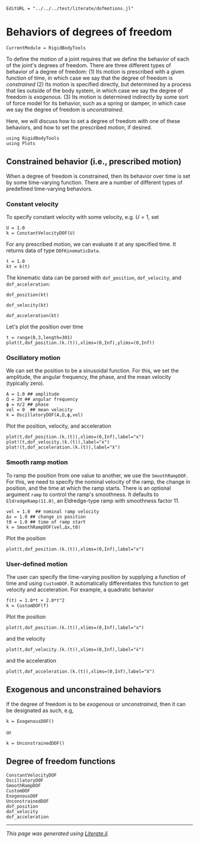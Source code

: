```@meta
EditURL = "../../../test/literate/dofmotions.jl"
```

# Behaviors of degrees of freedom

```@meta
CurrentModule = RigidBodyTools
```

To define the motion of a joint requires that we define the behavior
of each of the joint's degrees of freedom. There are three different types of
behavior of a degree of freedom:
(1) Its motion is prescribed with a given function of time, in which case we say that the
    degree of freedom is *constrained*
(2) Its motion is specified directly, but determined by a process that lies outside
    of the body system, in which case we say the degree of freedom is *exogenous*.
(3) Its motion is determined indirectly by some sort of force model for its behavior,
    such as a spring or damper, in which case we say the degree of freedom is *unconstrained*.

Here, we will discuss how to set a degree of freedom with one of these behaviors,
and how to set the prescribed motion, if desired.

````@example dofmotions
using RigidBodyTools
using Plots
````

## Constrained behavior (i.e., prescribed motion)
When a degree of freedom is constrained, then its behavior over time
is set by some time-varying function. There are a number of different
types of predefined time-varying behaviors.
### Constant velocity
To specify constant velocity with some velocity, e.g. $U=1$, set

````@example dofmotions
U = 1.0
k = ConstantVelocityDOF(U)
````

For any prescribed motion, we can evaluate it at any specified time.
It returns data of type `DOFKinematicData`.

````@example dofmotions
t = 1.0
kt = k(t)
````

The kinematic data can be parsed with
`dof_position`, `dof_velocity`, and `dof_acceleration`:

````@example dofmotions
dof_position(kt)
````

````@example dofmotions
dof_velocity(kt)
````

````@example dofmotions
dof_acceleration(kt)
````

Let's plot the position over time

````@example dofmotions
t = range(0,3,length=301)
plot(t,dof_position.(k.(t)),xlims=(0,Inf),ylims=(0,Inf))
````

### Oscillatory motion
We can set the position to be a sinusoidal function. For this, we
set the amplitude, the angular frequency, the phase, and the mean velocity (typically zero).

````@example dofmotions
A = 1.0 ## amplitude
Ω = 2π ## angular frequency
ϕ = π/2 ## phase
vel = 0  ## mean velocity
k = OscillatoryDOF(A,Ω,ϕ,vel)
````

Plot the position, velocity, and acceleration

````@example dofmotions
plot(t,dof_position.(k.(t)),xlims=(0,Inf),label="x")
plot!(t,dof_velocity.(k.(t)),label="ẋ")
plot!(t,dof_acceleration.(k.(t)),label="ẍ")
````

### Smooth ramp motion
To ramp the position from one value to another, we use the `SmoothRampDOF`.
For this, we need to specify the nominal velocity of the ramp,
the change in position, and the time at which the ramp starts.
There is an optional argument `ramp` to control the ramp's smoothness.
It defaults to `EldredgeRamp(11.0)`, an Eldredge-type ramp with smoothness
factor 11.

````@example dofmotions
vel = 1.0  ## nominal ramp velocity
Δx = 1.0 ## change in position
t0 = 1.0 ## time of ramp start
k = SmoothRampDOF(vel,Δx,t0)
````

Plot the position

````@example dofmotions
plot(t,dof_position.(k.(t)),xlims=(0,Inf),label="x")
````

### User-defined motion
The user can specify the time-varying position by supplying a function of time
and using `CustomDOF`. It automatically differentiates this function to
get velocity and acceleration.
For example, a quadratic behavior

````@example dofmotions
f(t) = 1.0*t + 2.0*t^2
k = CustomDOF(f)
````

Plot the position

````@example dofmotions
plot(t,dof_position.(k.(t)),xlims=(0,Inf),label="x")
````

and the velocity

````@example dofmotions
plot(t,dof_velocity.(k.(t)),xlims=(0,Inf),label="ẋ")
````

and the acceleration

````@example dofmotions
plot(t,dof_acceleration.(k.(t)),xlims=(0,Inf),label="ẍ")
````

## Exogenous and unconstrained behaviors
If the degree of freedom is to be *exogenous* or *unconstrained*,
then it can be designated as such, e.g,

````@example dofmotions
k = ExogenousDOF()
````

or

````@example dofmotions
k = UnconstrainedDOF()
````

## Degree of freedom functions
```@docs
ConstantVelocityDOF
OscillatoryDOF
SmoothRampDOF
CustomDOF
ExogenousDOF
UnconstrainedDOF
dof_position
dof_velocity
dof_acceleration
```

---

*This page was generated using [Literate.jl](https://github.com/fredrikekre/Literate.jl).*

